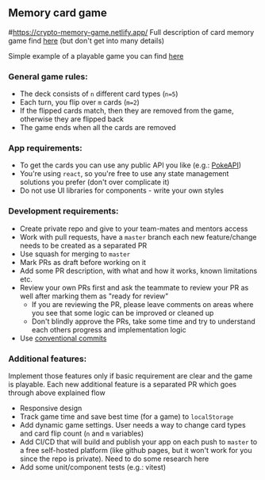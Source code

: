## Memory card game
#https://crypto-memory-game.netlify.app/
Full description of card memory game find [here](https://www.classicgamesandpuzzles.com/Memory.html) (but don't get into many details)

Simple example of a playable game you can find [here](https://nichitaa.github.io/pokemon-card-memory-game/)

### General game rules: 
- The deck consists of `n` different card types (`n=5`)
- Each turn, you flip over `m` cards (`m=2`)
- If the flipped cards match, then they are removed from the game, otherwise they are flipped back
- The game ends when all the cards are removed

### App requirements:
- To get the cards you can use any public API you like (e.g.: [PokeAPI](https://pokeapi.co/docs/v2))
- You're using `react`, so you're free to use any state management solutions you prefer (don't over complicate it)
- Do not use UI libraries for components - write your own styles

### Development requirements:
- Create private repo and give to your team-mates and mentors access
- Work with pull requests, have a `master` branch each new feature/change needs to be created as a separated PR
- Use squash for merging to `master`
- Mark PRs as draft before working on it
- Add some PR description, with what and how it works, known limitations etc.
- Review your own PRs first and ask the teammate to review your PR as well after marking them as "ready for review"
    - If you are reviewing the PR, please leave comments on areas where you see that some logic can be improved or cleaned up
    - Don't blindly approve the PRs, take some time and try to understand each others progress and implementation logic
- Use [conventional commits](https://www.conventionalcommits.org/en/v1.0.0-beta.4/)

### Additional features:

Implement those features only if basic requirement are clear and the game is playable. Each new additional feature is a separated PR which goes through above explained flow

- Responsive design
- Track game time and save best time (for a game) to `localStorage`
- Add dynamic game settings. User needs a way to change card types and card flip count (`n` and `m` variables)
- Add CI/CD that will build and publish your app on each push to `master` to a free self-hosted platform (like github pages, but it won't work for you since the repo is private). Need to do some research here
- Add some unit/component tests (e.g.: vitest)
